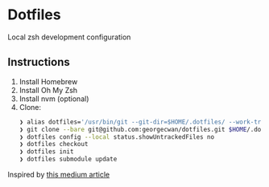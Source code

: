 # Dotfiles

Local zsh development configuration

## Instructions

1. Install Homebrew
2. Install Oh My Zsh
3. Install nvm (optional)
4. Clone:
    ```zsh
    ❯ alias dotfiles='/usr/bin/git --git-dir=$HOME/.dotfiles/ --work-tree=$HOME'
    ❯ git clone --bare git@github.com:georgecwan/dotfiles.git $HOME/.dotfiles
    ❯ dotfiles config --local status.showUntrackedFiles no
    ❯ dotfiles checkout
    ❯ dotfiles init
    ❯ dotfiles submodule update
    ```

Inspired by [this medium article](https://medium.com/@simontoth/best-way-to-manage-your-dotfiles-2c45bb280049)
